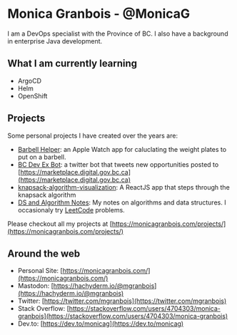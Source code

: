 # Monica Granbois - @MonicaG
I am a DevOps specialist with the Province of BC. I also have a background in enterprise Java development.

## What I am currently learning
* ArgoCD
* Helm
* OpenShift

## Projects

Some personal projects I have created over the years are:

- [Barbell Helper](https://barbellhelper.com/): an Apple Watch app for caluclating the weight plates to put on a barbell. 
- [BC Dev Ex Bot](https://twitter.com/bcdevexbot): a twitter bot that tweets new opportunities posted to [https://marketplace.digital.gov.bc.ca](https://marketplace.digital.gov.bc.ca)
- [knapsack-algorithm-visualization](https://github.com/MonicaG/knapsack-algorithm-visualization): A ReactJS app that steps through the knapsack algorithm
- [DS and Algorithm Notes](https://monica-granbois.gitbook.io/cs-theory-and-problems/): My notes on algorithms and data structures. I occasionaly try [LeetCode](https://leetcode.com/) problems.

Please checkout all my projects at [https://monicagranbois.com/projects/](https://monicagranbois.com/projects/)


## Around the web
- Personal Site: [https://monicagranbois.com/](https://monicagranbois.com/)
- Mastodon: [https://hachyderm.io/@mgranbois](https://hachyderm.io/@mgranbois) 
- Twitter: [https://twitter.com/mgranbois](https://twitter.com/mgranbois)
- Stack Overflow: [https://stackoverflow.com/users/4704303/monica-granbois](https://stackoverflow.com/users/4704303/monica-granbois)
- Dev.to: [https://dev.to/monicag](https://dev.to/monicag) 
<!---
MonicaG/MonicaG is a ✨ special ✨ repository because its `README.md` (this file) appears on your GitHub profile.
You can click the Preview link to take a look at your changes.
--->
